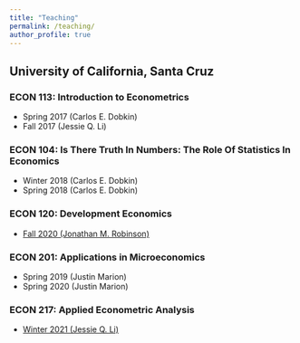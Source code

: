 ```yaml
---
title: "Teaching"
permalink: /teaching/
author_profile: true
---
```


<h2> University of California, Santa Cruz </h2>

### ECON 113: Introduction to Econometrics
- Spring 2017 (Carlos E. Dobkin)
- Fall 2017 (Jessie Q. Li)

### ECON 104: Is There Truth In Numbers: The Role Of Statistics In Economics
- Winter 2018 (Carlos E. Dobkin)
- Spring 2018 (Carlos E. Dobkin)

### ECON 120: Development Economics
- [Fall 2020 (Jonathan M. Robinson)](/econ120_f20/)

### ECON 201: Applications in Microeconomics
- Spring 2019 (Justin Marion)
- Spring 2020 (Justin Marion)

### ECON 217: Applied Econometric Analysis
- [Winter 2021 (Jessie Q. Li)](/econ217_w21/)




